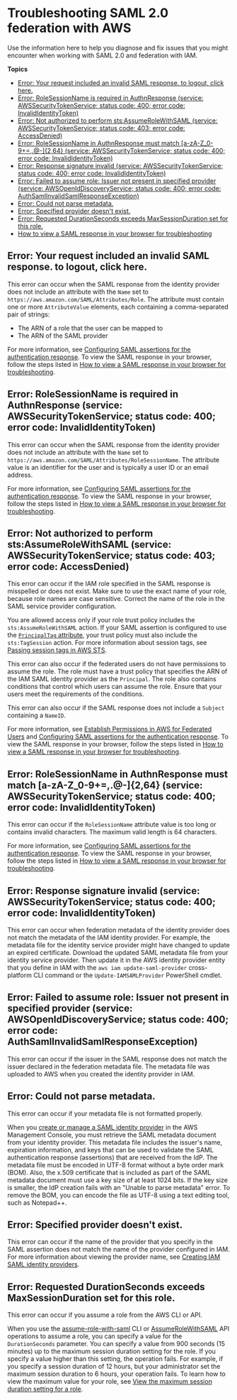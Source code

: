 # Troubleshooting SAML 2\.0 federation with AWS<a name="troubleshoot_saml"></a>

Use the information here to help you diagnose and fix issues that you might encounter when working with SAML 2\.0 and federation with IAM\.

**Topics**
+ [Error: Your request included an invalid SAML response\. to logout, click here\.](#troubleshoot_saml_invalid-response)
+ [Error: RoleSessionName is required in AuthnResponse \(service: AWSSecurityTokenService; status code: 400; error code: InvalidIdentityToken\)](#troubleshoot_saml_missing-rolesessionname)
+ [Error: Not authorized to perform sts:AssumeRoleWithSAML \(service: AWSSecurityTokenService; status code: 403; error code: AccessDenied\)](#troubleshoot_saml_missing-role)
+ [Error: RoleSessionName in AuthnResponse must match \[a\-zA\-Z\_0\-9\+=,\.@\-\]\{2,64\} \(service: AWSSecurityTokenService; status code: 400; error code: InvalidIdentityToken\)](#troubleshoot_saml_invalid-rolesessionname)
+ [Error: Response signature invalid \(service: AWSSecurityTokenService; status code: 400; error code: InvalidIdentityToken\)](#troubleshoot_saml_invalid-metadata)
+ [Error: Failed to assume role: Issuer not present in specified provider \(service: AWSOpenIdDiscoveryService; status code: 400; error code: AuthSamlInvalidSamlResponseException\)](#troubleshoot_saml_issuer-mismatch)
+ [Error: Could not parse metadata\.](#troubleshoot_saml_issuer-metadata)
+ [Error: Specified provider doesn't exist\.](#troubleshoot_saml_provider-doesnotexist)
+ [Error: Requested DurationSeconds exceeds MaxSessionDuration set for this role\.](#troubleshoot_saml_duration-exceeds)
+ [How to view a SAML response in your browser for troubleshooting](troubleshoot_saml_view-saml-response.md)

## Error: Your request included an invalid SAML response\. to logout, click here\.<a name="troubleshoot_saml_invalid-response"></a>

This error can occur when the SAML response from the identity provider does not include an attribute with the `Name` set to `https://aws.amazon.com/SAML/Attributes/Role`\. The attribute must contain one or more `AttributeValue` elements, each containing a comma\-separated pair of strings:
+ The ARN of a role that the user can be mapped to
+ The ARN of the SAML provider

For more information, see [Configuring SAML assertions for the authentication response](id_roles_providers_create_saml_assertions.md)\. To view the SAML response in your browser, follow the steps listed in [How to view a SAML response in your browser for troubleshooting](troubleshoot_saml_view-saml-response.md)\.

## Error: RoleSessionName is required in AuthnResponse \(service: AWSSecurityTokenService; status code: 400; error code: InvalidIdentityToken\)<a name="troubleshoot_saml_missing-rolesessionname"></a>

This error can occur when the SAML response from the identity provider does not include an attribute with the `Name` set to `https://aws.amazon.com/SAML/Attributes/RoleSessionName`\. The attribute value is an identifier for the user and is typically a user ID or an email address\.

For more information, see [Configuring SAML assertions for the authentication response](id_roles_providers_create_saml_assertions.md)\. To view the SAML response in your browser, follow the steps listed in [How to view a SAML response in your browser for troubleshooting](troubleshoot_saml_view-saml-response.md)\.

## Error: Not authorized to perform sts:AssumeRoleWithSAML \(service: AWSSecurityTokenService; status code: 403; error code: AccessDenied\)<a name="troubleshoot_saml_missing-role"></a>

This error can occur if the IAM role specified in the SAML response is misspelled or does not exist\. Make sure to use the exact name of your role, because role names are case sensitive\. Correct the name of the role in the SAML service provider configuration\.

You are allowed access only if your role trust policy includes the `sts:AssumeRoleWithSAML` action\. If your SAML assertion is configured to use the [`PrincipalTag` attribute](id_roles_providers_create_saml_assertions.md#saml_role-session-tags), your trust policy must also include the `sts:TagSession` action\. For more information about session tags, see [Passing session tags in AWS STS](id_session-tags.md)\.

This error can also occur if the federated users do not have permissions to assume the role\. The role must have a trust policy that specifies the ARN of the IAM SAML identity provider as the `Principal`\. The role also contains conditions that control which users can assume the role\. Ensure that your users meet the requirements of the conditions\.

This error can also occur if the SAML response does not include a `Subject` containing a `NameID`\.

For more information, see [Establish Permissions in AWS for Federated Users](https://docs.aws.amazon.com/STS/latest/UsingSTS/STSMgmtConsole-SAML.html#configuring-role) and [Configuring SAML assertions for the authentication response](id_roles_providers_create_saml_assertions.md)\. To view the SAML response in your browser, follow the steps listed in [How to view a SAML response in your browser for troubleshooting](troubleshoot_saml_view-saml-response.md)\.

## Error: RoleSessionName in AuthnResponse must match \[a\-zA\-Z\_0\-9\+=,\.@\-\]\{2,64\} \(service: AWSSecurityTokenService; status code: 400; error code: InvalidIdentityToken\)<a name="troubleshoot_saml_invalid-rolesessionname"></a>

This error can occur if the `RoleSessionName` attribute value is too long or contains invalid characters\. The maximum valid length is 64 characters\.

For more information, see [Configuring SAML assertions for the authentication response](id_roles_providers_create_saml_assertions.md)\. To view the SAML response in your browser, follow the steps listed in [How to view a SAML response in your browser for troubleshooting](troubleshoot_saml_view-saml-response.md)\.

## Error: Response signature invalid \(service: AWSSecurityTokenService; status code: 400; error code: InvalidIdentityToken\)<a name="troubleshoot_saml_invalid-metadata"></a>

This error can occur when federation metadata of the identity provider does not match the metadata of the IAM identity provider\. For example, the metadata file for the identity service provider might have changed to update an expired certificate\. Download the updated SAML metadata file from your identity service provider\. Then update it in the AWS identity provider entity that you define in IAM with the `aws iam update-saml-provider` cross\-platform CLI command or the `Update-IAMSAMLProvider` PowerShell cmdlet\.

## Error: Failed to assume role: Issuer not present in specified provider \(service: AWSOpenIdDiscoveryService; status code: 400; error code: AuthSamlInvalidSamlResponseException\)<a name="troubleshoot_saml_issuer-mismatch"></a>

This error can occur if the issuer in the SAML response does not match the issuer declared in the federation metadata file\. The metadata file was uploaded to AWS when you created the identity provider in IAM\.

## Error: Could not parse metadata\.<a name="troubleshoot_saml_issuer-metadata"></a>

This error can occur if your metadata file is not formatted properly\. 

When you [create or manage a SAML identity provider](id_roles_providers_create_saml.md#idp-manage-identityprovider-console) in the AWS Management Console, you must retrieve the SAML metadata document from your identity provider\. This metadata file includes the issuer's name, expiration information, and keys that can be used to validate the SAML authentication response \(assertions\) that are received from the IdP\. The metadata file must be encoded in UTF\-8 format without a byte order mark \(BOM\)\. Also, the x\.509 certificate that is included as part of the SAML metadata document must use a key size of at least 1024 bits\. If the key size is smaller, the IdP creation fails with an "Unable to parse metadata" error\. To remove the BOM, you can encode the file as UTF\-8 using a text editing tool, such as Notepad\+\+\.

## Error: Specified provider doesn't exist\.<a name="troubleshoot_saml_provider-doesnotexist"></a>

This error can occur if the name of the provider that you specify in the SAML assertion does not match the name of the provider configured in IAM\. For more information about viewing the provider name, see [Creating IAM SAML identity providers](id_roles_providers_create_saml.md)\.

## Error: Requested DurationSeconds exceeds MaxSessionDuration set for this role\.<a name="troubleshoot_saml_duration-exceeds"></a>

This error can occur if you assume a role from the AWS CLI or API\. 

When you use the [assume\-role\-with\-saml](https://docs.aws.amazon.com/cli/latest/reference/sts/assume-role-with-saml.html) CLI or [AssumeRoleWithSAML](https://docs.aws.amazon.com/STS/latest/APIReference/API_AssumeRoleWithSAML.html) API operations to assume a role, you can specify a value for the `DurationSeconds` parameter\. You can specify a value from 900 seconds \(15 minutes\) up to the maximum session duration setting for the role\. If you specify a value higher than this setting, the operation fails\. For example, if you specify a session duration of 12 hours, but your administrator set the maximum session duration to 6 hours, your operation fails\. To learn how to view the maximum value for your role, see [View the maximum session duration setting for a role](id_roles_use.md#id_roles_use_view-role-max-session)\. 